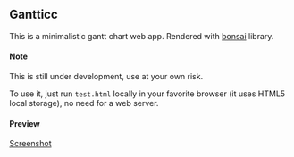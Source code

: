 ## Gantticc

This is a minimalistic gantt chart web app. Rendered with [bonsai](http://bonsaijs.org/) library.

#### Note

This is still under development, use at your own risk.

To use it, just run `test.html` locally in your favorite browser (it uses HTML5 local storage), no need for a web server.

#### Preview

[Screenshot](http://pasteboard.co/2EcljrBp.jpg)
